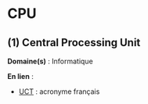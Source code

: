 # CPU

## (1) Central Processing Unit

**Domaine(s)** : Informatique

**En lien** :

+ [UCT](../U/uct.md) : acronyme français
